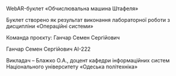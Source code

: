 WebAR-буклет «Обчислювальна машина Штафеля»

Буклет створено як результат виконання лабораторної роботи з дисципліни «Операційні системи»

Команда проєкту: Ганчар Семен Сергiйович

Ганчар Семен Сергiйович АI-222

Викладач – Блажко О.А., доцент кафедри інформаційних систем Національного університету «Одеська політехніка»
